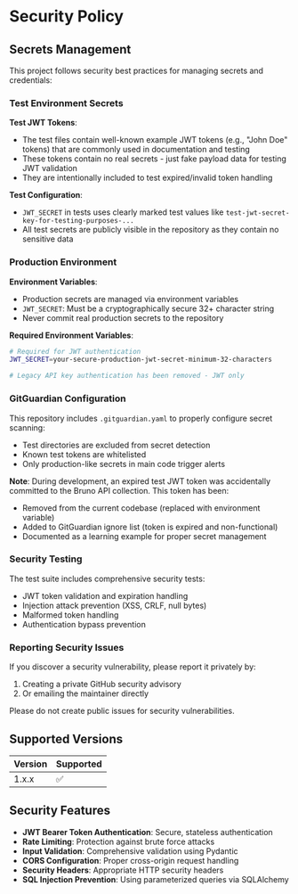 # Security Policy

## Secrets Management

This project follows security best practices for managing secrets and credentials:

### Test Environment Secrets

**Test JWT Tokens**: 
- The test files contain well-known example JWT tokens (e.g., "John Doe" tokens) that are commonly used in documentation and testing
- These tokens contain no real secrets - just fake payload data for testing JWT validation
- They are intentionally included to test expired/invalid token handling

**Test Configuration**:
- `JWT_SECRET` in tests uses clearly marked test values like `test-jwt-secret-key-for-testing-purposes-...`
- All test secrets are publicly visible in the repository as they contain no sensitive data

### Production Environment

**Environment Variables**:
- Production secrets are managed via environment variables
- `JWT_SECRET`: Must be a cryptographically secure 32+ character string
- Never commit real production secrets to the repository

**Required Environment Variables**:
```bash
# Required for JWT authentication
JWT_SECRET=your-secure-production-jwt-secret-minimum-32-characters

# Legacy API key authentication has been removed - JWT only
```

### GitGuardian Configuration

This repository includes `.gitguardian.yaml` to properly configure secret scanning:
- Test directories are excluded from secret detection
- Known test tokens are whitelisted
- Only production-like secrets in main code trigger alerts

**Note**: During development, an expired test JWT token was accidentally committed to the Bruno API collection. This token has been:
- Removed from the current codebase (replaced with environment variable)
- Added to GitGuardian ignore list (token is expired and non-functional)
- Documented as a learning example for proper secret management

### Security Testing

The test suite includes comprehensive security tests:
- JWT token validation and expiration handling
- Injection attack prevention (XSS, CRLF, null bytes)
- Malformed token handling
- Authentication bypass prevention

### Reporting Security Issues

If you discover a security vulnerability, please report it privately by:
1. Creating a private GitHub security advisory
2. Or emailing the maintainer directly

Please do not create public issues for security vulnerabilities.

## Supported Versions

| Version | Supported          |
| ------- | ------------------ |
| 1.x.x   | :white_check_mark: |

## Security Features

- **JWT Bearer Token Authentication**: Secure, stateless authentication
- **Rate Limiting**: Protection against brute force attacks
- **Input Validation**: Comprehensive validation using Pydantic
- **CORS Configuration**: Proper cross-origin request handling
- **Security Headers**: Appropriate HTTP security headers
- **SQL Injection Prevention**: Using parameterized queries via SQLAlchemy
